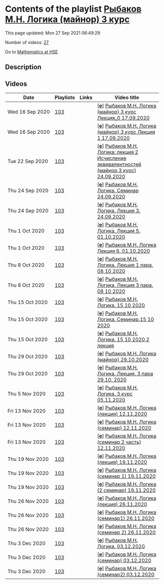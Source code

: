 # Contents of the playlist [Рыбаков М.Н. Логика (майнор) 3 курс](https://www.youtube.com/playlist?list=PLq3E5oubNNoAWkTmXFfismU-_oyT8VCs5)

This page updated: Mon 27 Sep 2021 06:49:29

Number of videos: [27](#videos)

Go to [Mathematics at HSE](../README.md)

## Description



## Videos

|Date|Playlists|Links|Video title|
|---|---|---|---|
| Wed&nbsp;16&nbsp;Sep&nbsp;2020 | [103](../playlists/103 "Рыбаков М.Н. Логика (майнор) 3 курс") |  | [[**e**](https://studio.youtube.com/video/6Zu7iMIrE2w/edit "Edit")] [Рыбаков М.Н. Логика (майнор) 3 курс  Лекция&#95;0 17.09.2020](https://www.youtube.com/watch?v=6Zu7iMIrE2w&list=PLq3E5oubNNoAWkTmXFfismU-_oyT8VCs5) |
| Wed&nbsp;16&nbsp;Sep&nbsp;2020 | [103](../playlists/103 "Рыбаков М.Н. Логика (майнор) 3 курс") |  | [[**e**](https://studio.youtube.com/video/WVS87gZOwSY/edit "Edit")] [Рыбаков М.Н.  Логика (майнор) 3 курс Лекция 1  17.09.2020](https://www.youtube.com/watch?v=WVS87gZOwSY&list=PLq3E5oubNNoAWkTmXFfismU-_oyT8VCs5) |
| Tue&nbsp;22&nbsp;Sep&nbsp;2020 | [103](../playlists/103 "Рыбаков М.Н. Логика (майнор) 3 курс") |  | [[**e**](https://studio.youtube.com/video/pAG3NIxq_Oc/edit "Edit")] [Рыбаков М.Н. Логика: лекция 2  Исчисление эквивалентностей (майнор 3 курс) 24.09.2020](https://www.youtube.com/watch?v=pAG3NIxq_Oc&list=PLq3E5oubNNoAWkTmXFfismU-_oyT8VCs5) |
| Thu&nbsp;24&nbsp;Sep&nbsp;2020 | [103](../playlists/103 "Рыбаков М.Н. Логика (майнор) 3 курс") |  | [[**e**](https://studio.youtube.com/video/xYlSI_laFc8/edit "Edit")] [Рыбаков М.Н. Логика. Семинар 24.09.2020](https://www.youtube.com/watch?v=xYlSI_laFc8&list=PLq3E5oubNNoAWkTmXFfismU-_oyT8VCs5) |
| Thu&nbsp;24&nbsp;Sep&nbsp;2020 | [103](../playlists/103 "Рыбаков М.Н. Логика (майнор) 3 курс") |  | [[**e**](https://studio.youtube.com/video/YyAQ_Mcsw3c/edit "Edit")] [Рыбаков М.Н. Логика. Лекция 3. 24.09.2020](https://www.youtube.com/watch?v=YyAQ_Mcsw3c&list=PLq3E5oubNNoAWkTmXFfismU-_oyT8VCs5) |
| Thu&nbsp;1&nbsp;Oct&nbsp;2020 | [103](../playlists/103 "Рыбаков М.Н. Логика (майнор) 3 курс") |  | [[**e**](https://studio.youtube.com/video/77UKtiOkeBI/edit "Edit")] [Рыбаков М.Н. Логика.  Лекция 5. 01.10.2020](https://www.youtube.com/watch?v=77UKtiOkeBI&list=PLq3E5oubNNoAWkTmXFfismU-_oyT8VCs5) |
| Thu&nbsp;1&nbsp;Oct&nbsp;2020 | [103](../playlists/103 "Рыбаков М.Н. Логика (майнор) 3 курс") |  | [[**e**](https://studio.youtube.com/video/qWvntdc-8a4/edit "Edit")] [Рыбаков М.Н. Логика Лекция 6. 01.10.2020](https://www.youtube.com/watch?v=qWvntdc-8a4&list=PLq3E5oubNNoAWkTmXFfismU-_oyT8VCs5) |
| Thu&nbsp;8&nbsp;Oct&nbsp;2020 | [103](../playlists/103 "Рыбаков М.Н. Логика (майнор) 3 курс") |  | [[**e**](https://studio.youtube.com/video/HyKG6NYOkpQ/edit "Edit")] [Рыбаков М.Н. Логика. Лекция 1 пара. 08 10 2020](https://www.youtube.com/watch?v=HyKG6NYOkpQ&list=PLq3E5oubNNoAWkTmXFfismU-_oyT8VCs5) |
| Thu&nbsp;8&nbsp;Oct&nbsp;2020 | [103](../playlists/103 "Рыбаков М.Н. Логика (майнор) 3 курс") |  | [[**e**](https://studio.youtube.com/video/v974HyQp78I/edit "Edit")] [Рыбаков М.Н. Логика. Лекция 3 пара. 08 10 2020](https://www.youtube.com/watch?v=v974HyQp78I&list=PLq3E5oubNNoAWkTmXFfismU-_oyT8VCs5) |
| Thu&nbsp;15&nbsp;Oct&nbsp;2020 | [103](../playlists/103 "Рыбаков М.Н. Логика (майнор) 3 курс") |  | [[**e**](https://studio.youtube.com/video/Nvyt8GncCVE/edit "Edit")] [Рыбаков М.Н. Логика. 15 10 2020](https://www.youtube.com/watch?v=Nvyt8GncCVE&list=PLq3E5oubNNoAWkTmXFfismU-_oyT8VCs5) |
| Thu&nbsp;15&nbsp;Oct&nbsp;2020 | [103](../playlists/103 "Рыбаков М.Н. Логика (майнор) 3 курс") |  | [[**e**](https://studio.youtube.com/video/UcTRnnroRhU/edit "Edit")] [Рыбаков М.Н. Логика. Семинар.15 10 2020](https://www.youtube.com/watch?v=UcTRnnroRhU&list=PLq3E5oubNNoAWkTmXFfismU-_oyT8VCs5) |
| Thu&nbsp;15&nbsp;Oct&nbsp;2020 | [103](../playlists/103 "Рыбаков М.Н. Логика (майнор) 3 курс") |  | [[**e**](https://studio.youtube.com/video/OSSKeaBvd9A/edit "Edit")] [Рыбаков М.Н. Логика.  15 10 2020 2 лекция](https://www.youtube.com/watch?v=OSSKeaBvd9A&list=PLq3E5oubNNoAWkTmXFfismU-_oyT8VCs5) |
| Thu&nbsp;29&nbsp;Oct&nbsp;2020 | [103](../playlists/103 "Рыбаков М.Н. Логика (майнор) 3 курс") |  | [[**e**](https://studio.youtube.com/video/DYwiupx2Bxc/edit "Edit")] [Рыбаков М.Н. Логика (майнор) 29.10.2020](https://www.youtube.com/watch?v=DYwiupx2Bxc&list=PLq3E5oubNNoAWkTmXFfismU-_oyT8VCs5) |
| Thu&nbsp;29&nbsp;Oct&nbsp;2020 | [103](../playlists/103 "Рыбаков М.Н. Логика (майнор) 3 курс") |  | [[**e**](https://studio.youtube.com/video/TMh04xUBWmo/edit "Edit")] [Рыбаков М.Н. Логика. Лекция. 3 пара 29.10. 2020](https://www.youtube.com/watch?v=TMh04xUBWmo&list=PLq3E5oubNNoAWkTmXFfismU-_oyT8VCs5) |
| Thu&nbsp;5&nbsp;Nov&nbsp;2020 | [103](../playlists/103 "Рыбаков М.Н. Логика (майнор) 3 курс") |  | [[**e**](https://studio.youtube.com/video/sD5Tan9aSsE/edit "Edit")] [Рыбаков М.Н. Логика. 3 курс 05.11.2020](https://www.youtube.com/watch?v=sD5Tan9aSsE&list=PLq3E5oubNNoAWkTmXFfismU-_oyT8VCs5) |
| Fri&nbsp;13&nbsp;Nov&nbsp;2020 | [103](../playlists/103 "Рыбаков М.Н. Логика (майнор) 3 курс") |  | [[**e**](https://studio.youtube.com/video/9r6z_suZm9Q/edit "Edit")] [Рыбаков М.Н. Логика (лекция) 12.11.2020](https://www.youtube.com/watch?v=9r6z_suZm9Q&list=PLq3E5oubNNoAWkTmXFfismU-_oyT8VCs5) |
| Fri&nbsp;13&nbsp;Nov&nbsp;2020 | [103](../playlists/103 "Рыбаков М.Н. Логика (майнор) 3 курс") |  | [[**e**](https://studio.youtube.com/video/N6JNMrO1SEE/edit "Edit")] [Рыбаков М.Н. Логика (семинар) 12.11.2020](https://www.youtube.com/watch?v=N6JNMrO1SEE&list=PLq3E5oubNNoAWkTmXFfismU-_oyT8VCs5) |
| Fri&nbsp;13&nbsp;Nov&nbsp;2020 | [103](../playlists/103 "Рыбаков М.Н. Логика (майнор) 3 курс") |  | [[**e**](https://studio.youtube.com/video/xWvc4gAJ5Ig/edit "Edit")] [Рыбаков М.Н. Логика (семинар 2 часть) 12.11.2020](https://www.youtube.com/watch?v=xWvc4gAJ5Ig&list=PLq3E5oubNNoAWkTmXFfismU-_oyT8VCs5) |
| Thu&nbsp;19&nbsp;Nov&nbsp;2020 | [103](../playlists/103 "Рыбаков М.Н. Логика (майнор) 3 курс") |  | [[**e**](https://studio.youtube.com/video/jw1-KSvcYow/edit "Edit")] [Рыбаков М.Н. Логика (лекция) 19.11.2020](https://www.youtube.com/watch?v=jw1-KSvcYow&list=PLq3E5oubNNoAWkTmXFfismU-_oyT8VCs5) |
| Thu&nbsp;19&nbsp;Nov&nbsp;2020 | [103](../playlists/103 "Рыбаков М.Н. Логика (майнор) 3 курс") |  | [[**e**](https://studio.youtube.com/video/cKuRpCRiwKQ/edit "Edit")] [Рыбаков М.Н. Логика (семинар 1) 19.11.2020](https://www.youtube.com/watch?v=cKuRpCRiwKQ&list=PLq3E5oubNNoAWkTmXFfismU-_oyT8VCs5) |
| Thu&nbsp;19&nbsp;Nov&nbsp;2020 | [103](../playlists/103 "Рыбаков М.Н. Логика (майнор) 3 курс") |  | [[**e**](https://studio.youtube.com/video/6lVfWh5OUQw/edit "Edit")] [Рыбаков М.Н. Логика (2 семинар) 19.11.2020](https://www.youtube.com/watch?v=6lVfWh5OUQw&list=PLq3E5oubNNoAWkTmXFfismU-_oyT8VCs5) |
| Thu&nbsp;26&nbsp;Nov&nbsp;2020 | [103](../playlists/103 "Рыбаков М.Н. Логика (майнор) 3 курс") |  | [[**e**](https://studio.youtube.com/video/9s78bGTYCQU/edit "Edit")] [Рыбаков М.Н. Логика (лекция) 26.11.2020](https://www.youtube.com/watch?v=9s78bGTYCQU&list=PLq3E5oubNNoAWkTmXFfismU-_oyT8VCs5) |
| Thu&nbsp;26&nbsp;Nov&nbsp;2020 | [103](../playlists/103 "Рыбаков М.Н. Логика (майнор) 3 курс") |  | [[**e**](https://studio.youtube.com/video/oeBMprJhxvA/edit "Edit")] [Рыбаков М.Н. Логика (семинар1) 26.11.2020](https://www.youtube.com/watch?v=oeBMprJhxvA&list=PLq3E5oubNNoAWkTmXFfismU-_oyT8VCs5) |
| Thu&nbsp;26&nbsp;Nov&nbsp;2020 | [103](../playlists/103 "Рыбаков М.Н. Логика (майнор) 3 курс") |  | [[**e**](https://studio.youtube.com/video/_NkllU37dTk/edit "Edit")] [Рыбаков М.Н. Логика (семинар 2) 26.11.2020](https://www.youtube.com/watch?v=_NkllU37dTk&list=PLq3E5oubNNoAWkTmXFfismU-_oyT8VCs5) |
| Thu&nbsp;3&nbsp;Dec&nbsp;2020 | [103](../playlists/103 "Рыбаков М.Н. Логика (майнор) 3 курс") |  | [[**e**](https://studio.youtube.com/video/5jNVBnI9zB8/edit "Edit")] [Рыбаков М.Н. Логика. 03.12.2020](https://www.youtube.com/watch?v=5jNVBnI9zB8&list=PLq3E5oubNNoAWkTmXFfismU-_oyT8VCs5) |
| Thu&nbsp;3&nbsp;Dec&nbsp;2020 | [103](../playlists/103 "Рыбаков М.Н. Логика (майнор) 3 курс") |  | [[**e**](https://studio.youtube.com/video/RAjxMtkU9TM/edit "Edit")] [Рыбаков М.Н. Логика (семинар) 03.12.2020](https://www.youtube.com/watch?v=RAjxMtkU9TM&list=PLq3E5oubNNoAWkTmXFfismU-_oyT8VCs5) |
| Thu&nbsp;3&nbsp;Dec&nbsp;2020 | [103](../playlists/103 "Рыбаков М.Н. Логика (майнор) 3 курс") |  | [[**e**](https://studio.youtube.com/video/22rwKtH_yXA/edit "Edit")] [Рыбаков М.Н. Логика (семинар2) 03.12.2020](https://www.youtube.com/watch?v=22rwKtH_yXA&list=PLq3E5oubNNoAWkTmXFfismU-_oyT8VCs5) |
